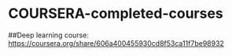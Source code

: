# COURSERA-completed-courses

##Deep learning course: 
https://coursera.org/share/606a400455930cd8f53ca11f7be98932
